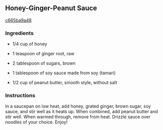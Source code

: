 ## Honey-Ginger-Peanut Sauce

[c665ba9a48](http://tastykitchen.com/recipes/condiments/honey-ginger-peanut-sauce/)

### Ingredients

 - 1/4 cup of honey

 - 1 teaspoon of ginger root, raw

 - 2 tablespoon of sugars, brown

 - 1 tablespoon of soy sauce made from soy (tamari)

 - 1/2 cup of peanut butter, smooth style, without salt

### Instructions

In a saucepan on low heat, add honey, grated ginger, brown sugar, soy sauce, and stir well as it heats up. When combined, add peanut butter and stir well. When warmed through, remove from heat. Drizzle sauce over noodles of your choice. Enjoy!